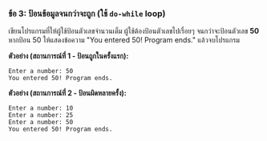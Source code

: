 ### ข้อ 3: ป้อนข้อมูลจนกว่าจะถูก (ใช้ `do-while` loop)

เขียนโปรแกรมที่ให้ผู้ใช้ป้อนตัวเลขจำนวนเต็ม ผู้ใช้ต้องป้อนตัวเลขไปเรื่อยๆ จนกว่าจะป้อนตัวเลข **50** หากป้อน 50 ให้แสดงข้อความ "You entered 50! Program ends." แล้วจบโปรแกรม

**ตัวอย่าง (สถานการณ์ที่ 1 - ป้อนถูกในครั้งแรก):**

```
Enter a number: 50
You entered 50! Program ends.

```

**ตัวอย่าง (สถานการณ์ที่ 2 - ป้อนผิดหลายครั้ง):**

```
Enter a number: 10
Enter a number: 25
Enter a number: 50
You entered 50! Program ends.

```